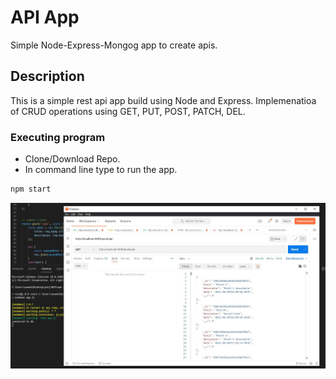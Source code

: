 # API App
Simple Node-Express-Mongog app to create apis. 

## Description
This is a simple rest api app build using Node and Express.
Implemenatioa of CRUD operations using GET, PUT, POST, PATCH, DEL.

### Executing program
* Clone/Download Repo.
* In command line type to run the app.
```sh
npm start
```
![ScreenShot](https://github.com/anand434/NodeJs-Express-App/blob/main/img/img1.JPG)
